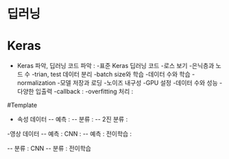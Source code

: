 # 딥러닝

# Keras 
- Keras 파악, 딥러닝 코드 파악 : 
 -표준 Keras 딥러닝 코드
 -로스 보기
 -은닉층과 노드 수
 -trian, test 데이터 분리
 -batch size와 학습
 -데이터 수와 학습
 -normalization
 -모델 저장과 로딩
 -노이즈 내구성
 -GPU 설정
 -데이터 수와 성능
 -다양한 입출력
 -callback : 
 -overfitting 처리 : 

#Template 
- 속성 데이터 
-- 예측 : 
-- 분류 : 
-- 2진 분류 : 

-영상 데이터 
-- 예측 : CNN :
-- 예측 : 전이학습 :

-- 분류 : CNN
-- 분류 : 전이학습 
